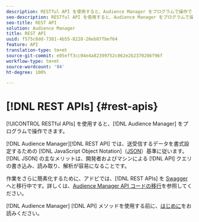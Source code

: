 ```yaml
---
description: RESTful API を使用すると、Audience Manager をプログラムで操作できます。
seo-description: RESTful API を使用すると、Audience Manager をプログラムで操作できます。
seo-title: REST API
solution: Audience Manager
title: REST API
uuid: f575c8dd-7381-4b55-8228-26eb87fbef64
feature: API
translation-type: tm+mt
source-git-commit: e05eff3cc04e4a82399752c862e2b2370286f96f
workflow-type: tm+mt
source-wordcount: '94'
ht-degree: 100%

---
```



# [!DNL REST APIs] {#rest-apis}

[!UICONTROL RESTful APIs] を使用すると、[!DNL Audience Manager] をプログラムで操作できます。

[!DNL Audience Manager][!DNL REST API] では、送受信するデータを書式設定するための [!DNL JavaScript Object Notation]（[JSON](https://www.json.org/)）基準に従います。[!DNL JSON] の主なメリットは、開発者およびマシンによる [!DNL API] クエリの書き込み、読み取り、解析が容易になることです。

作業をさらに簡素化するために、アドビでは、[!DNL REST APIs] を [Swagger](https://swagger.io/solutions/api-documentation/) へと移行中です。詳しくは、[Audience Manager API コードの移行](/help/using/api/api-swagger-migration.md)を参照してください。

 [!DNL Audience Manager] [!DNL API] メソッドを使用する前に、[はじめに](../../api/rest-api-main/aam-api-getting-started.md#getting-started-with-rest-apis)をお読みください。

